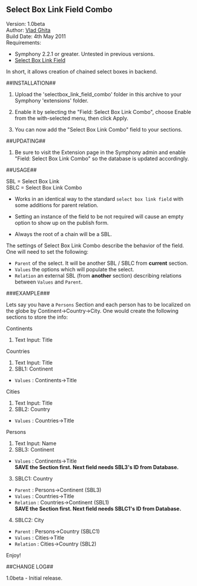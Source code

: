 Select Box Link Field Combo 
------------------------------------

Version: 1.0beta<br />
Author: [Vlad Ghita](vlad_micutul@yahoo.com)<br />
Build Date: 4th May 2011<br />
Requirements:<br />
  
- Symphony 2.2.1 or greater. Untested in previous versions.
- [Select Box Link Field](http://symphony-cms.com/download/extensions/view/20054/)

In short, it allows creation of chained select boxes in backend.

##INSTALLATION##

1. Upload the 'selectbox_link_field_combo' folder in this archive to your Symphony 'extensions' folder.

2. Enable it by selecting the "Field: Select Box Link Combo", choose Enable from the with-selected menu, then click Apply.

3. You can now add the "Select Box Link Combo" field to your sections.


##UPDATING##

1. Be sure to visit the Extension page in the Symphony admin and enable "Field: Select Box Link Combo" so the database is updated accordingly.


##USAGE##

SBL = Select Box Link<br />
SBLC = Select Box Link Combo

- Works in an identical way to the standard `select box link field` with some additions for parent relation.

- Setting an instance of the field to be not required will cause an empty option to show up on the publish form.

- Always the root of a chain will be a SBL.

The settings of Select Box Link Combo describe the behavior of the field. One will need to set the following:

- `Parent` of the select. It will be another SBL / SBLC from **current** section.
- `Values` the options which will populate the select.
- `Relation` an external SBL (from **another** section) describing relations between `Values` and `Parent`.

###EXAMPLE###

Lets say you have a `Persons` Section and each person has to be localized on the globe by Continent->Country->City. One would create the following sections to store the info:

Continents<br />
1. Text Input: Title

Countries<br />
1. Text Input: Title<br />
2. SBL1: Continent<br />
- `Values` : Continents-&gt;Title

Cities<br />
1. Text Input: Title<br />
2. SBL2: Country<br />
- `Values` : Countries-&gt;Title
  
Persons<br />
1. Text Input: Name<br />
2. SBL3: Continent<br />
- `Values` : Continents-&gt;Title<br />
**SAVE the Section first. Next field needs SBL3's ID from Database.**<br />
3. SBLC1: Country<br />
- `Parent` : Persons-&gt;Continent (SBL3)<br />
- `Values` : Countries-&gt;Title<br />
- `Relation` : Countries-&gt;Continent (SBL1)<br />
**SAVE the Section first. Next field needs SBLC1's ID from Database.**<br />
4. SBLC2: City<br />
- `Parent` : Persons-&gt;Country (SBLC1)<br />
- `Values` : Cities-&gt;Title<br />
- `Relation` : Cities-&gt;Country (SBL2)

Enjoy!

##CHANGE LOG##

1.0beta	- Initial release.